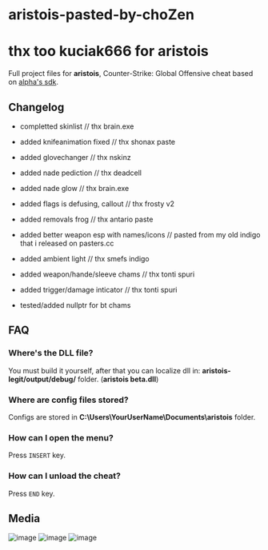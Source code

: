 
# aristois-pasted-by-choZen   
# thx too kuciak666 for aristois

Full project files for **aristois**, Counter-Strike: Global Offensive cheat based on [alpha's sdk](https://github.com/alphauc/sdk).

## Changelog
+ completted skinlist						// thx brain.exe
+ added knifeanimation fixed				// thx shonax paste
+ added glovechanger						// thx nskinz 
+ added nade pediction						// thx deadcell
+ added nade glow							// thx brain.exe
+ added flags is defusing, callout			// thx frosty v2
+ added removals frog						// thx antario paste
+ added better weapon esp with names/icons  // pasted from my old indigo that i released on pasters.cc 
+ added ambient light						// thx smefs indigo 
+ added weapon/hande/sleeve chams			// thx tonti spuri
+ added trigger/damage inticator			// thx tonti spuri

+ tested/added nullptr for bt chams


## FAQ
### Where's the DLL file?
You must build it yourself, after that you can localize dll in: **aristois-legit/output/debug/** folder. (**aristois beta.dll**)

### Where are config files stored?
Configs are stored in **C:\Users\YourUserName\Documents\aristois** folder.

### How can I open the menu?
Press `INSERT` key.

### How can I unload the cheat?
Press `END` key.

## Media
![image](https://gyazo.com/a67291b9696308b6a9188e2a793d47e7.png)
![image](https://gyazo.com/ba5a5904463364a2859c4837c3269a3a.png)
![image](https://gyazo.com/157acf8f9f6dd9274bbd86177089db34.png)

  
